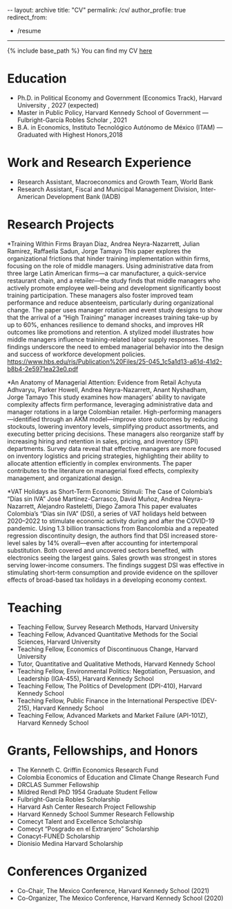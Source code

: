 --
layout: archive
title: "CV"
permalink: /cv/
author_profile: true
redirect_from:
  - /resume
---

{% include base_path %}
You can find my CV [here](https://aneyranazarrett.github.io/andreaneyra//files/cv_andrea_neyra.pdf)

Education
======
* Ph.D. in Political Economy and Government (Economics Track), Harvard University , 2027 (expected)
* Master in Public Policy, Harvard Kennedy School of Government — Fulbright-García Robles Scholar , 2021
* B.A. in Economics, Instituto Tecnológico Autónomo de México (ITAM) — Graduated with Highest Honors,2018

Work and Research Experience
======
* Research Assistant, Macroeconomics and Growth Team, World Bank  
* Research Assistant, Fiscal and Municipal Management Division, Inter-American Development Bank (IADB)  

Research Projects
======

*Training Within Firms
Brayan Diaz, Andrea Neyra-Nazarrett, Julian Ramirez, Raffaella Sadun, Jorge Tamayo
This paper explores the organizational frictions that hinder training implementation within firms, focusing on the role of middle managers. Using administrative data from three large Latin American firms—a car manufacturer, a quick-service restaurant chain, and a retailer—the study finds that middle managers who actively promote employee well-being and development significantly boost training participation. These managers also foster improved team performance and reduce absenteeism, particularly during organizational change. The paper uses manager rotation and event study designs to show that the arrival of a “High Training” manager increases training take-up by up to 60%, enhances resilience to demand shocks, and improves HR outcomes like promotions and retention. A stylized model illustrates how middle managers influence training-related labor supply responses. The findings underscore the need to embed managerial behavior into the design and success of workforce development policies.
https://www.hbs.edu/ris/Publication%20Files/25-045_1c5a1d13-a61d-41d2-b8b4-2e5971ea23e0.pdf

*An Anatomy of Managerial Attention: Evidence from Retail
Achyuta Adhvaryu, Parker Howell, Andrea Neyra-Nazarrett, Anant Nyshadham, Jorge Tamayo
This study examines how managers' ability to navigate complexity affects firm performance, leveraging administrative data and manager rotations in a large Colombian retailer. High-performing managers—identified through an AKM model—improve store outcomes by reducing stockouts, lowering inventory levels, simplifying product assortments, and executing better pricing decisions. These managers also reorganize staff by increasing hiring and retention in sales, pricing, and inventory (SPI) departments. Survey data reveal that effective managers are more focused on inventory logistics and pricing strategies, highlighting their ability to allocate attention efficiently in complex environments. The paper contributes to the literature on managerial fixed effects, complexity management, and organizational design.

*VAT Holidays as Short-Term Economic Stimuli: The Case of Colombia’s “Días sin IVA”
José Martinez-Carrasco, David Muñoz, Andrea Neyra-Nazarrett, Alejandro Rasteletti, Diego Zamora
This paper evaluates Colombia’s “Días sin IVA” (DSI), a series of VAT holidays held between 2020–2022 to stimulate economic activity during and after the COVID-19 pandemic. Using 1.3 billion transactions from Bancolombia and a repeated regression discontinuity design, the authors find that DSI increased store-level sales by 14% overall—even after accounting for intertemporal substitution. Both covered and uncovered sectors benefited, with electronics seeing the largest gains. Sales growth was strongest in stores serving lower-income consumers. The findings suggest DSI was effective in stimulating short-term consumption and provide evidence on the spillover effects of broad-based tax holidays in a developing economy context.

Teaching
======
* Teaching Fellow, Survey Research Methods, Harvard University  
* Teaching Fellow, Advanced Quantitative Methods for the Social Sciences, Harvard University  
* Teaching Fellow, Economics of Discontinuous Change, Harvard University  
* Tutor, Quantitative and Qualitative Methods, Harvard Kennedy School  
* Teaching Fellow, Environmental Politics: Negotiation, Persuasion, and Leadership (IGA-455), Harvard Kennedy School  
* Teaching Fellow, The Politics of Development (DPI-410), Harvard Kennedy School  
* Teaching Fellow, Public Finance in the International Perspective (DEV-215), Harvard Kennedy School  
* Teaching Fellow, Advanced Markets and Market Failure (API-101Z), Harvard Kennedy School  

Grants, Fellowships, and Honors
======
* The Kenneth C. Griffin Economics Research Fund  
* Colombia Economics of Education and Climate Change Research Fund  
* DRCLAS Summer Fellowship  
* Mildred Rendl PhD 1954 Graduate Student Fellow  
* Fulbright-García Robles Scholarship  
* Harvard Ash Center Research Project Fellowship  
* Harvard Kennedy School Summer Research Fellowship  
* Comecyt Talent and Excellence Scholarship  
* Comecyt “Posgrado en el Extranjero” Scholarship  
* Conacyt-FUNED Scholarship  
* Dionisio Medina Harvard Scholarship  

Conferences Organized
======
* Co-Chair, The Mexico Conference, Harvard Kennedy School (2021)  
* Co-Organizer, The Mexico Conference, Harvard Kennedy School (2020)  

 
